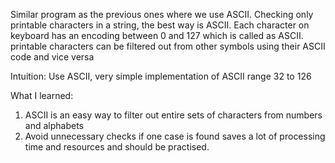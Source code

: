 Similar program as the previous ones where we use ASCII.
Checking only printable characters in a string, the best way is ASCII. Each character on keyboard has an encoding between 0 and 127 which is called as ASCII.
printable characters can be filtered out from other symbols using their ASCII code and vice versa


Intuition: Use ASCII, very simple implementation of ASCII range 32 to 126


What I learned:
1. ASCII is an easy way to filter out entire sets of characters from numbers and alphabets
2. Avoid unnecessary checks if one case is found saves a lot of processing time and resources and should be practised.